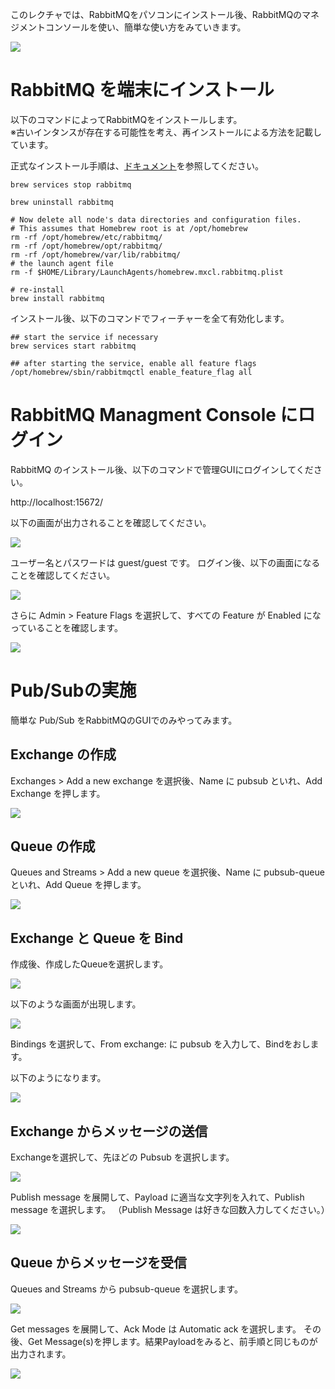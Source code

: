 このレクチャでは、RabbitMQをパソコンにインストール後、RabbitMQのマネジメントコンソールを使い、簡単な使い方をみていきます。

![](img/f61bef4b.png)

# RabbitMQ を端末にインストール

以下のコマンドによってRabbitMQをインストールします。  
※古いインタンスが存在する可能性を考え、再インストールによる方法を記載しています。

正式なインストール手順は、[ドキュメント](https://www.rabbitmq.com/docs/install-homebrew)を参照してください。

```
brew services stop rabbitmq

brew uninstall rabbitmq

# Now delete all node's data directories and configuration files.
# This assumes that Homebrew root is at /opt/homebrew
rm -rf /opt/homebrew/etc/rabbitmq/
rm -rf /opt/homebrew/opt/rabbitmq/
rm -rf /opt/homebrew/var/lib/rabbitmq/
# the launch agent file
rm -f $HOME/Library/LaunchAgents/homebrew.mxcl.rabbitmq.plist

# re-install
brew install rabbitmq
```

インストール後、以下のコマンドでフィーチャーを全て有効化します。

```
## start the service if necessary
brew services start rabbitmq

## after starting the service, enable all feature flags
/opt/homebrew/sbin/rabbitmqctl enable_feature_flag all
```

# RabbitMQ Managment Console にログイン

RabbitMQ のインストール後、以下のコマンドで管理GUIにログインしてください。

http://localhost:15672/

以下の画面が出力されることを確認してください。

![](img/b46ee4cb.png)

ユーザー名とパスワードは guest/guest です。
ログイン後、以下の画面になることを確認してください。

![](img/29076b22.png)

さらに Admin > Feature Flags を選択して、すべての Feature が Enabled になっていることを確認します。

![](img/3f9fae48.png)

# Pub/Subの実施

簡単な Pub/Sub をRabbitMQのGUIでのみやってみます。

## Exchange の作成

Exchanges > Add a new exchange を選択後、Name に pubsub といれ、Add Exchange を押します。

![](img/28696514.png)

## Queue の作成

Queues and Streams > Add a new queue を選択後、Name に pubsub-queue といれ、Add Queue を押します。


![](img/060b36af.png)

## Exchange と Queue を Bind

作成後、作成したQueueを選択します。

![](img/b71ad0d4.png)

以下のような画面が出現します。

![](img/09ec38ca.png)

Bindings を選択して、From exchange: に pubsub を入力して、Bindをおします。

以下のようになります。

![](img/516c37cb.png)

## Exchange からメッセージの送信

Exchangeを選択して、先ほどの Pubsub を選択します。

![](img/71358d74.png)

Publish message を展開して、Payload に適当な文字列を入れて、Publish message を選択します。
（Publish Message は好きな回数入力してください。）

![](img/3426303f.png)

## Queue からメッセージを受信

Queues and Streams から pubsub-queue を選択します。

![](img/236aa565.png)

Get messages を展開して、Ack Mode  は Automatic ack を選択します。
その後、Get Message(s)を押します。結果Payloadをみると、前手順と同じものが出力されます。


![](img/1952086a.png)